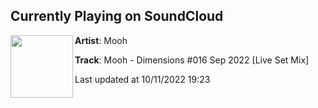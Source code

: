 ## Currently Playing on SoundCloud

[<img align="left" width="100" src="https://i1.sndcdn.com/artworks-hRp75uX8eEF6397o-gXdqbw-t500x500.jpg">](https://soundcloud.com/djmoooh/mooh-dimensions-016-sep-2022-live-set-mix)

**Artist**: Mooh 

**Track**: Mooh - Dimensions #016 Sep 2022 [Live Set Mix]

Last updated at 10/11/2022 19:23

